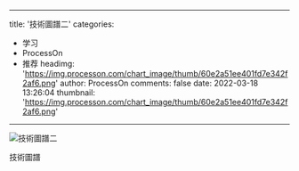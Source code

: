 
---
title: '技術圖譜二'
categories: 
 - 学习
 - ProcessOn
 - 推荐
headimg: 'https://img.processon.com/chart_image/thumb/60e2a51ee401fd7e342f2af6.png'
author: ProcessOn
comments: false
date: 2022-03-18 13:26:04
thumbnail: 'https://img.processon.com/chart_image/thumb/60e2a51ee401fd7e342f2af6.png'
---

<div>   
<img class="thumb" alt="技術圖譜二" src="https://img.processon.com/chart_image/thumb/60e2a51ee401fd7e342f2af6.png" referrerpolicy="no-referrer">
<p>技術圖譜</p>  
</div>
            